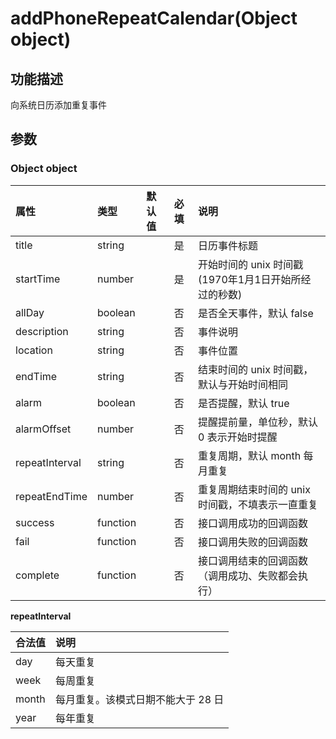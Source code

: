# addPhoneRepeatCalendar(Object object)

## 功能描述

向系统日历添加重复事件

## 参数

### Object object

| 属性           | 类型     | 默认值 | 必填 | 说明                                                  |
| :------------- | :------- | :----- | :--- | :---------------------------------------------------- |
| title          | string   |        | 是   | 日历事件标题                                          |
| startTime      | number   |        | 是   | 开始时间的 unix 时间戳 (1970年1月1日开始所经过的秒数) |
| allDay         | boolean  |        | 否   | 是否全天事件，默认 false                              |
| description    | string   |        | 否   | 事件说明                                              |
| location       | string   |        | 否   | 事件位置                                              |
| endTime        | string   |        | 否   | 结束时间的 unix 时间戳，默认与开始时间相同            |
| alarm          | boolean  |        | 否   | 是否提醒，默认 true                                   |
| alarmOffset    | number   |        | 否   | 提醒提前量，单位秒，默认 0 表示开始时提醒             |
| repeatInterval | string   |        | 否   | 重复周期，默认 month 每月重复                         |
| repeatEndTime  | number   |        | 否   | 重复周期结束时间的 unix 时间戳，不填表示一直重复      |
| success        | function |        | 否   | 接口调用成功的回调函数                                |
| fail           | function |        | 否   | 接口调用失败的回调函数                                |
| complete       | function |        | 否   | 接口调用结束的回调函数（调用成功、失败都会执行）      |

**repeatInterval**

| 合法值 | 说明                               |
| :----- | :--------------------------------- |
| day    | 每天重复                           |
| week   | 每周重复                           |
| month  | 每月重复。该模式日期不能大于 28 日 |
| year   | 每年重复                           |